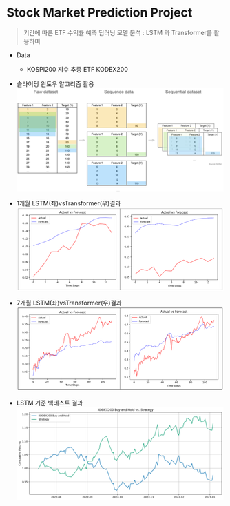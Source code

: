 # Stock Market Prediction Project

> 기간에 따른 ETF 수익률 예측 딥러닝 모델 분석
: LSTM 과 Transformer를 활용하여
> 

- Data
    - KOSPI200 지수 추종 ETF KODEX200

- 슬라이딩 윈도우 알고리즘 활용
![Untitled](./Untitled.png)

- 1개월 LSTM(좌)vsTransformer(우)결과
![Untitled](./1month.png)

- 7개월 LSTM(좌)vsTransformer(우)결과
![Untitled](./6month.png)

- LSTM 기준 백테스트 결과
![Untitled](./Untitled2.png)
